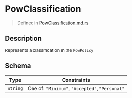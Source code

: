 # PowClassification
> Defined in [PowClassification.md.rs](../../interface/src/interface/pow)

## Description
Represents a classification in the `PowPolicy`

## Schema

| Type | Constraints |
| --- | --- |
| `String` | One of: `"Minimum"`, `"Accepted"`, `"Personal"` |


